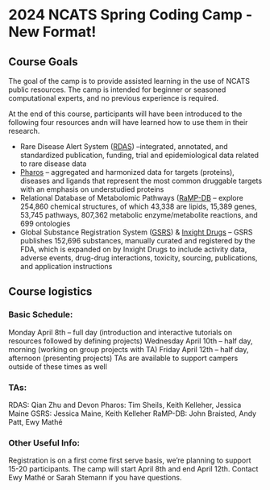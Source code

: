 # 2024 NCATS Spring Coding Camp - New Format!

## Course Goals
The goal of the camp is to provide assisted learning in the use of NCATS public resources.  The camp is intended for beginner or seasoned computational experts, and no previous experience is required.

At the end of this course, participants will have been introduced to the following four resources andn will have learned how to use them in their research.

- Rare Disease Alert System ([RDAS](https://rdas.ncats.nih.gov/)) –integrated, annotated, and standardized publication, funding, trial and epidemiological data related to rare disease data
- [Pharos](https://pharos.ncats.nih.gov/) – aggregated and harmonized data for targets (proteins), diseases and ligands that represent the most common druggable targets with an emphasis on understudied proteins
- Relational Database of Metabolomic Pathways ([RaMP-DB](https://rampdb.nih.gov/) – explore 254,860 chemical structures, of which 43,338 are lipids, 15,389 genes, 53,745 pathways, 807,362 metabolic enzyme/metabolite reactions, and 699 ontologies
- Global Substance Registration System ([GSRS](https://gsrs.ncats.nih.gov/)) & [Inxight Drugs](https://drugs.ncats.io/) – GSRS publishes 152,696 substances, manually curated and registered by the FDA, which is expanded on by Inxight Drugs to include activity data, adverse events, drug-drug interactions, toxicity, sourcing, publications, and application instructions

## Course logistics
### Basic Schedule:
Monday April 8th – full day (introduction and interactive tutorials on resources followed by defining projects)
Wednesday April 10th – half day, morning (working on group projects with TA)
Friday April 12th – half day, afternoon (presenting projects)
TAs are available to support campers outside of these times as well

### TAs:
RDAS: Qian Zhu and Devon 
Pharos: Tim Sheils, Keith Kelleher, Jessica Maine
GSRS: Jessica Maine, Keith Kelleher
RaMP-DB: John Braisted, Andy Patt, Ewy Mathé

### Other Useful Info:
Registration is on a first come first serve basis, we’re planning to support 15-20 participants.  The camp will start April 8th and end April 12th. 
Contact Ewy Mathé or Sarah Stemann if you have questions.
